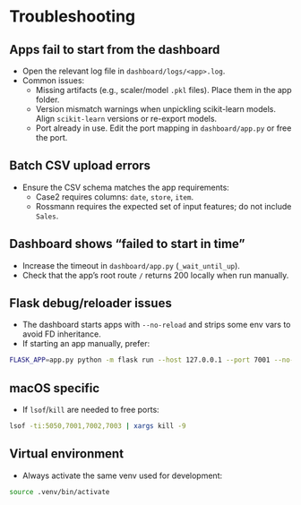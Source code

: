 # Troubleshooting

## Apps fail to start from the dashboard
- Open the relevant log file in `dashboard/logs/<app>.log`.
- Common issues:
  - Missing artifacts (e.g., scaler/model `.pkl` files). Place them in the app folder.
  - Version mismatch warnings when unpickling scikit-learn models. Align `scikit-learn` versions or re-export models.
  - Port already in use. Edit the port mapping in `dashboard/app.py` or free the port.

## Batch CSV upload errors
- Ensure the CSV schema matches the app requirements:
  - Case2 requires columns: `date`, `store`, `item`.
  - Rossmann requires the expected set of input features; do not include `Sales`.

## Dashboard shows “failed to start in time”
- Increase the timeout in `dashboard/app.py` (`_wait_until_up`).
- Check that the app’s root route `/` returns 200 locally when run manually.

## Flask debug/reloader issues
- The dashboard starts apps with `--no-reload` and strips some env vars to avoid FD inheritance.
- If starting an app manually, prefer:

```bash
FLASK_APP=app.py python -m flask run --host 127.0.0.1 --port 7001 --no-reload
```

## macOS specific
- If `lsof`/`kill` are needed to free ports:

```bash
lsof -ti:5050,7001,7002,7003 | xargs kill -9
```

## Virtual environment
- Always activate the same venv used for development:

```bash
source .venv/bin/activate
```
